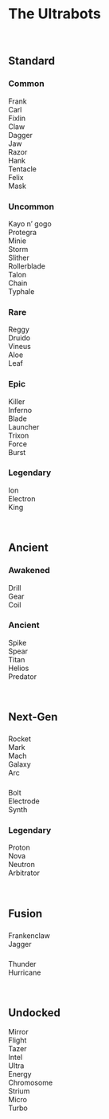 # The Ultrabots


<br>


## Standard

### Common
Frank  
Carl  
Fixlin  
Claw  
Dagger  
Jaw  
Razor  
Hank  
Tentacle  
Felix  
Mask  

### Uncommon
Kayo n’ gogo  
Protegra  
Minie  
Storm  
Slither  
Rollerblade  
Talon  
Chain  
Typhale  

### Rare
Reggy  
Druido  
Vineus  
Aloe  
Leaf  

### Epic
Killer  
Inferno  
Blade  
Launcher  
Trixon  
Force  
Burst  

### Legendary
Ion  
Electron  
King  


<br>


## Ancient

### Awakened
Drill  
Gear  
Coil  

### Ancient
Spike  
Spear  
Titan  
Helios  
Predator  


<br>


## Next-Gen

### 
Rocket  
Mark  
Mach  
Galaxy  
Arc  

### 
Bolt  
Electrode  
Synth  

### Legendary
Proton  
Nova  
Neutron  
Arbitrator  



<br>


## Fusion

###
Frankenclaw  
Jagger  

### 
Thunder  
Hurricane  


<br>


## Undocked

Mirror  
Flight  
Tazer  
Intel  
Ultra  
Energy  
Chromosome  
Strium  
Micro  
Turbo  
